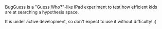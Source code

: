 BugGuess is a "Guess Who?"-like iPad experiment to test how efficient kids are at searching a hypothesis space. 

It is under active development, so don't expect to use it without difficulty! :)
